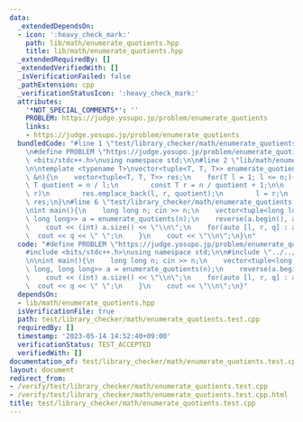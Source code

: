 ```yaml
---
data:
  _extendedDependsOn:
  - icon: ':heavy_check_mark:'
    path: lib/math/enumerate_quotients.hpp
    title: lib/math/enumerate_quotients.hpp
  _extendedRequiredBy: []
  _extendedVerifiedWith: []
  _isVerificationFailed: false
  _pathExtension: cpp
  _verificationStatusIcon: ':heavy_check_mark:'
  attributes:
    '*NOT_SPECIAL_COMMENTS*': ''
    PROBLEM: https://judge.yosupo.jp/problem/enumerate_quotients
    links:
    - https://judge.yosupo.jp/problem/enumerate_quotients
  bundledCode: "#line 1 \"test/library_checker/math/enumerate_quotients.test.cpp\"\
    \n#define PROBLEM \"https://judge.yosupo.jp/problem/enumerate_quotients\"\n#include\
    \ <bits/stdc++.h>\nusing namespace std;\n\n#line 2 \"lib/math/enumerate_quotients.hpp\"\
    \n\ntemplate <typename T>\nvector<tuple<T, T, T>> enumerate_quotients(const T\
    \ &n){\n    vector<tuple<T, T, T>> res;\n    for(T l = 1; l <= n;){\n        const\
    \ T quotient = n / l;\n        const T r = n / quotient + 1;\n\n        // [l,\
    \ r)\n        res.emplace_back(l, r, quotient);\n        l = r;\n    }\n    return\
    \ res;\n}\n#line 6 \"test/library_checker/math/enumerate_quotients.test.cpp\"\n\
    \nint main(){\n    long long n; cin >> n;\n    vector<tuple<long long, long long,\
    \ long long>> a = enumerate_quotients(n);\n    reverse(a.begin(), a.end());\n\
    \    cout << (int) a.size() << \"\\n\";\n    for(auto [l, r, q] : a){\n      \
    \  cout << q << \" \";\n    }\n    cout << \"\\n\";\n}\n"
  code: "#define PROBLEM \"https://judge.yosupo.jp/problem/enumerate_quotients\"\n\
    #include <bits/stdc++.h>\nusing namespace std;\n\n#include \"../../../lib/math/enumerate_quotients.hpp\"\
    \n\nint main(){\n    long long n; cin >> n;\n    vector<tuple<long long, long\
    \ long, long long>> a = enumerate_quotients(n);\n    reverse(a.begin(), a.end());\n\
    \    cout << (int) a.size() << \"\\n\";\n    for(auto [l, r, q] : a){\n      \
    \  cout << q << \" \";\n    }\n    cout << \"\\n\";\n}"
  dependsOn:
  - lib/math/enumerate_quotients.hpp
  isVerificationFile: true
  path: test/library_checker/math/enumerate_quotients.test.cpp
  requiredBy: []
  timestamp: '2023-05-14 14:52:40+09:00'
  verificationStatus: TEST_ACCEPTED
  verifiedWith: []
documentation_of: test/library_checker/math/enumerate_quotients.test.cpp
layout: document
redirect_from:
- /verify/test/library_checker/math/enumerate_quotients.test.cpp
- /verify/test/library_checker/math/enumerate_quotients.test.cpp.html
title: test/library_checker/math/enumerate_quotients.test.cpp
---
```

